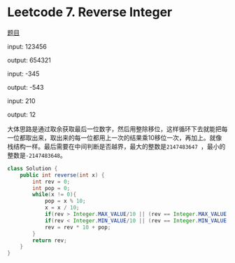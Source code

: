 # Leetcode 7. Reverse Integer

[题目](https://leetcode.com/problems/reverse-integer/)

input: 123456

output: 654321

input: -345

output: -543

input: 210

output: 12

大体思路是通过取余获取最后一位数字，然后用整除移位，这样循环下去就能把每一位都取出来，取出来的每一位都用上一次的结果乘10移位一次，再加上。就像栈结构一样。最后需要在中间判断是否越界，最大的整数是`2147483647 `，最小的整数是`-2147483648`。

```java
class Solution {
    public int reverse(int x) {
        int rev = 0;
        int pop = 0;
        while(x != 0){
            pop = x % 10;
            x = x / 10;
            if(rev > Integer.MAX_VALUE/10 || (rev == Integer.MAX_VALUE && rev > 7)) return 0;
            if(rev < Integer.MIN_VALUE/10 || (rev == Integer.MIN_VALUE && rev < -8)) return 0;
            rev = rev * 10 + pop;
        }
        return rev;
    }
}
```

